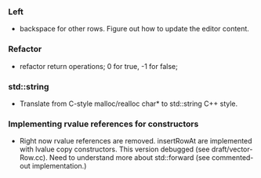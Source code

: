 ### Left
- backspace for other rows. Figure out how to update the editor content.
### Refactor
- refactor return operations; 0 for true, -1 for false;
### std::string
- Translate from C-style malloc/realloc char* to std::string C++ style.
### Implementing rvalue references for constructors
- Right now rvalue references are removed. insertRowAt are implemented with lvalue copy constructors. This version debugged (see draft/vector-Row.cc). Need to understand more about std::forward (see commented-out implementation.)